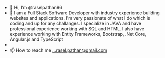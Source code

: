 - 👋 Hi, I’m @raselpathan96
- 👀 I am a Full Stack Software Developer with industry experience building websites and applications. I'm very passionate of what I do which is coding and up for any        challanges. I specialize in JAVA and have professional experience working with SQL and HTML. I also have experience working with Entity Frameworks, Bootstrap, .Net      Core, Angular.js and TypeScript
-
- 📫 How to reach me ...rasel.pathan@gmail.com

<!---
raselpathan96/raselpathan96 is a ✨ special ✨ repository because its `README.md` (this file) appears on your GitHub profile.
You can click the Preview link to take a look at your changes.
--->
